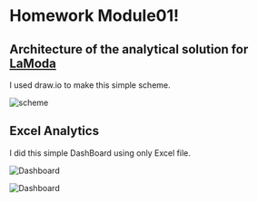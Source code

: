 # Homework Module01!
## Architecture of the analytical solution for [LaModa](https://www.lamoda.ru/)
I used draw.io to make this simple scheme.

![scheme](https://github.com/halltape/data-engineering/blob/develop/DE-101%20Modules/Module01/Homework01/jpg/SchemeArch.jpg "Architecture of the analytical solution for LaModa")

## Excel Analytics
I did this simple DashBoard using only Excel file.

![Dashboard](https://github.com/halltape/data-engineering/blob/develop/DE-101%20Modules/Module01/Homework01/jpg/image021.png )

![Dashboard](https://github.com/halltape/data-engineering/blob/develop/DE-101%20Modules/Module01/Homework01/jpg/image023.png) 